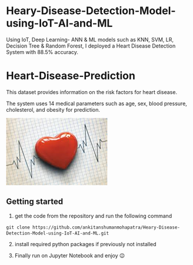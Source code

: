# Heary-Disease-Detection-Model-using-IoT-AI-and-ML
Using IoT, Deep Learning- ANN &amp; ML models such as  KNN, SVM, LR, Decision Tree &amp; Random Forest, I deployed a Heart Disease Detection System with 88.5% accuracy.

# Heart-Disease-Prediction
This dataset provides information on the risk factors for heart disease.

The system uses 14 medical parameters such as age, sex, blood pressure, cholesterol, and obesity for prediction.

![](https://github.com/sagnikghoshcr7/images/blob/master/Heart.jpg)

<!-- 
<img src="https://github.com/sagnikghoshcr7/images/blob/master/Heart.jpg" width="100" height="100">
-->

## Getting started

1. get the code from the repository and run the following command
```
git clone https://github.com/ankitanshumanmohapatra/Heary-Disease-Detection-Model-using-IoT-AI-and-ML.git
```
2. install required python packages if previously not installed

3. Finally run on Jupyter Notebook and enjoy 😉
